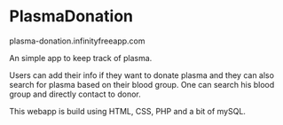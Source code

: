 # PlasmaDonation
plasma-donation.infinityfreeapp.com

An simple app to keep track of plasma.

Users can add their info if they want to donate plasma and they can also search for plasma based on their blood group.
One can search his blood group and directly contact to donor.

This webapp is build using HTML, CSS, PHP and a bit of mySQL. 
